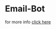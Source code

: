 # Email-Bot

for more info [click here](https://github.com/Rakhi-Pundhir/Email-Bot/blob/main/email.py)
